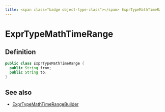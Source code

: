 ```yaml
---
title: <span class="badge object-type-class"></span> ExprTypeMathTimeRange
---
```

# <span class="badge object-type-class"></span> ExprTypeMathTimeRange

## Definition

```java
public class ExprTypeMathTimeRange {
  public String from;
  public String to;
}
```
## See also

 * <span class="badge builder"></span> [ExprTypeMathTimeRangeBuilder](./builder-ExprTypeMathTimeRangeBuilder.md)

